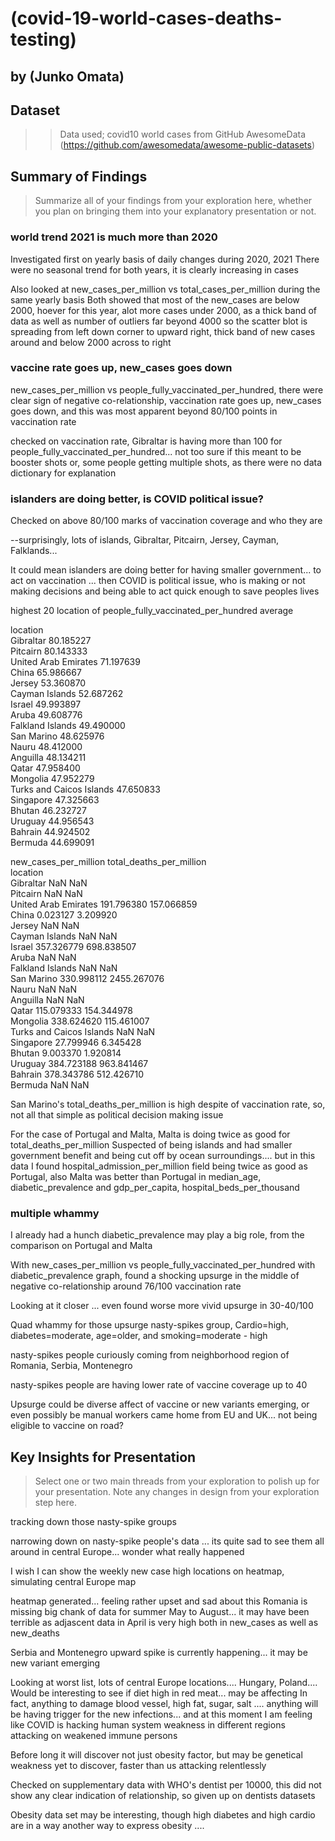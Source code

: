 # (covid-19-world-cases-deaths-testing)
## by (Junko Omata)


## Dataset

> >Data used; covid10 world cases from GitHub AwesomeData
(https://github.com/awesomedata/awesome-public-datasets)


## Summary of Findings

> Summarize all of your findings from your exploration here, whether you plan on bringing them into your explanatory presentation or not.
### world trend 2021 is much more than  2020 ###

Investigated first on yearly basis of daily changes during 2020, 2021
There were no seasonal trend for both years, it is clearly increasing in cases

Also looked at new_cases_per_million vs total_cases_per_million during the same yearly basis
Both showed that most of the new_cases are below 2000, hoever for this year, alot more cases under 2000, as a thick band of data as well as number of outliers far beyond 4000
so the scatter blot is spreading from left down corner to upward right, thick band of new cases around and below 2000 across to right

### vaccine rate goes up, new_cases goes down ###
new_cases_per_million vs people_fully_vaccinated_per_hundred, there were clear sign of negative co-relationship, vaccination rate goes up, new_cases goes down, and this was most apparent beyond 80/100 points in vaccination rate

 checked on vaccination rate, Gibraltar is having more than 100 for people_fully_vaccinated_per_hundred... not too sure if this meant to be booster shots or, some people getting multiple shots, as there were no data dictionary for explanation

### islanders are doing better, is COVID political issue? ###
 Checked on above 80/100 marks of vaccination coverage and who they are

 --surprisingly, lots of islands, Gibraltar, Pitcairn, Jersey, Cayman, Falklands...

 It could mean islanders are doing better for having smaller government... to act on vaccination ... then COVID is political issue, who is making or not making decisions and being able to act quick enough to save peoples lives

 highest 20 location of people_fully_vaccinated_per_hundred average

 location                                                        
Gibraltar                                           80.185227   
Pitcairn                                            80.143333   
United Arab Emirates                                71.197639   
China                                               65.986667   
Jersey                                              53.360870   
Cayman Islands                                      52.687262   
Israel                                              49.993897   
Aruba                                               49.608776   
Falkland Islands                                    49.490000   
San Marino                                          48.625976   
Nauru                                               48.412000   
Anguilla                                            48.134211   
Qatar                                               47.958400   
Mongolia                                            47.952279   
Turks and Caicos Islands                            47.650833   
Singapore                                           47.325663   
Bhutan                                              46.232727   
Uruguay                                             44.956543   
Bahrain                                             44.924502   
Bermuda                                             44.699091   

new_cases_per_million  total_deaths_per_million  
location                                                                   
Gibraltar                                   NaN                       NaN  
Pitcairn                                    NaN                       NaN  
United Arab Emirates                 191.796380                157.066859  
China                                  0.023127                  3.209920  
Jersey                                      NaN                       NaN  
Cayman Islands                              NaN                       NaN  
Israel                               357.326779                698.838507  
Aruba                                       NaN                       NaN  
Falkland Islands                            NaN                       NaN  
San Marino                           330.998112               2455.267076  
Nauru                                       NaN                       NaN  
Anguilla                                    NaN                       NaN  
Qatar                                115.079333                154.344978  
Mongolia                             338.624620                115.461007  
Turks and Caicos Islands                    NaN                       NaN  
Singapore                             27.799946                  6.345428  
Bhutan                                 9.003370                  1.920814  
Uruguay                              384.723188                963.841467  
Bahrain                              378.343786                512.426710  
Bermuda                                     NaN                       NaN  

San Marino's total_deaths_per_million is high despite of vaccination rate, so, not all that simple as political decision making issue

For the case of Portugal and Malta, Malta is doing twice as good for total_deaths_per_million
Suspected of being islands and had smaller government benefit and being cut off by ocean surroundings.... but in this data I found hospital_admission_per_million field being twice as good as Portugal, also Malta was better than Portugal in median_age, diabetic_prevalence and gdp_per_capita, hospital_beds_per_thousand

### multiple whammy ###

I already had a hunch diabetic_prevalence may play a big role, from the comparison on Portugal and Malta

With new_cases_per_million vs people_fully_vaccinated_per_hundred with diabetic_prevalence
graph, found a shocking upsurge in the middle of negative co-relationship around 76/100 vaccination rate

Looking at it closer ... even found worse more vivid upsurge in 30-40/100

Quad whammy for those upsurge nasty-spikes group, Cardio=high, diabetes=moderate, age=older, and smoking=moderate - high

nasty-spikes people curiously coming from neighborhood region of Romania, Serbia, Montenegro

nasty-spikes people are having lower rate of vaccine coverage up to 40

Upsurge could be diverse affect of vaccine or new variants emerging, or even possibly be manual workers came home from EU and UK... not being eligible to vaccine on road?

## Key Insights for Presentation

> Select one or two main threads from your exploration to polish up for your presentation. Note any changes in design from your exploration step here.

tracking down those nasty-spike groups

narrowing down on nasty-spike people's data ... its quite sad to see them all around in central Europe... wonder what really happened

I wish I can show the weekly new case high locations on heatmap, simulating central Europe map

heatmap generated... feeling rather upset and sad about this Romania is missing big chank of data for summer May to August... it may have been terrible as adjascent data in April is very high both in new_cases as well as new_deaths

Serbia and Montenegro upward spike is currently happening... it may be new variant emerging

Looking at worst list, lots of central Europe locations.... Hungary, Poland....
Would be interesting to see if diet high in red meat... may be affecting
In fact, anything to damage blood vessel, high fat, sugar, salt .... anything will be having trigger for the new infections... and at this moment I am feeling like COVID is hacking human system weakness in different regions attacking on weakened immune persons

Before long it will discover not just obesity factor, but may be genetical weakness yet to discover, faster than us attacking relentlessly

Checked on supplementary data with WHO's dentist per 10000, this did not show any clear indication of relationship, so given up on dentists datasets

Obesity data set may be interesting, though high diabetes and high cardio are in a way another way to express obesity ....
